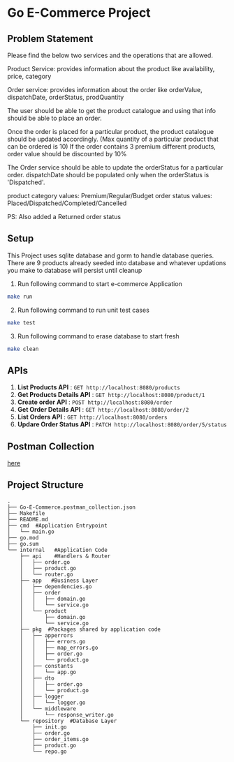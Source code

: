 # Go E-Commerce Project

## Problem Statement

<p>
Please find the below two services and the operations that are allowed.

Product Service: provides information about the product like availability, price, category

Order service: provides information about the order like orderValue, dispatchDate, orderStatus, prodQuantity

The user should be able to get the product catalogue and using that info should be able to place an order.

Once the order is placed for a particular product, the product catalogue should be updated accordingly.
(Max quantity of a particular product that can be ordered is 10)
If the order contains 3 premium different products, order value should be discounted by 10%

The Order service should be able to update the orderStatus for a particular order.
dispatchDate should be populated only when the orderStatus is 'Dispatched'.


product category values: Premium/Regular/Budget
order status values: Placed/Dispatched/Completed/Cancelled

PS: Also added a Returned order status
</p>


## Setup

This Project uses sqlite database and gorm to handle database queries.
There are 9 products already seeded into database and whatever updations you make to database will persist until cleanup


1. Run following command to start e-commerce Application
```bash
make run
```

2. Run following command to run unit test cases
```bash
make test
```

3. Run following command to erase database to start fresh
```bash
make clean 
```


## APIs


1. <b>List Products API</b> : `GET http://localhost:8080/products`
2. <b>Get Products Details API</b> : `GET http://localhost:8080/product/1`
3. <b>Create order API</b> : `POST http://localhost:8080/order`
4. <b>Get Order Details API</b> : `GET http://localhost:8080/order/2`
5. <b>List Orders API</b> : `GET http://localhost:8080/orders`
6. <b>Updare Order Status API</b> : `PATCH http://localhost:8080/order/5/status`

## Postman Collection


[here](Go-E-Commerce.postman_collection.json)


## Project Structure

```
.
├── Go-E-Commerce.postman_collection.json
├── Makefile
├── README.md
├── cmd  #Application Entrypoint
│   └── main.go
├── go.mod
├── go.sum
└── internal   #Application Code
    ├── api    #Handlers & Router
    │   ├── order.go
    │   ├── product.go
    │   └── router.go
    ├── app   #Business Layer
    │   ├── dependencies.go
    │   ├── order
    │   │   ├── domain.go
    │   │   └── service.go
    │   └── product
    │       ├── domain.go
    │       └── service.go
    ├── pkg  #Packages shared by application code
    │   ├── apperrors
    │   │   ├── errors.go
    │   │   ├── map_errors.go
    │   │   ├── order.go
    │   │   └── product.go
    │   ├── constants
    │   │   └── app.go
    │   ├── dto
    │   │   ├── order.go
    │   │   └── product.go
    │   ├── logger
    │   │   └── logger.go
    │   └── middleware
    │       └── response_writer.go
    └── repository  #Database Layer
        ├── init.go
        ├── order.go
        ├── order_items.go
        ├── product.go
        └── repo.go
```